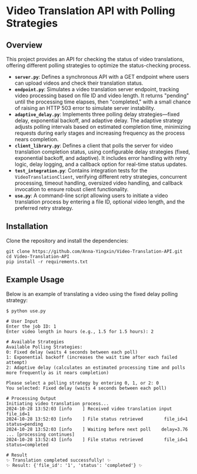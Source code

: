 # Video Translation API with Polling Strategies

## Overview

This project provides an API for checking the status of video translations, offering different polling strategies to optimize the status-checking process.

- **`server.py`**: Defines a synchronous API with a GET endpoint where users can upload videos and check their translation status.
- **`endpoint.py`**: Simulates a video translation server endpoint, tracking video processing based on file ID and video length. It returns "pending" until the processing time elapses, then "completed," with a small chance of raising an HTTP 503 error to simulate server instability.
- **`adaptive_delay.py`**: Implements three polling delay strategies—fixed delay, exponential backoff, and adaptive delay. The adaptive strategy adjusts polling intervals based on estimated completion time, minimizing requests during early stages and increasing frequency as the process nears completion.
- **`client_library.py`**: Defines a client that polls the server for video translation completion status, using configurable delay strategies (fixed, exponential backoff, and adaptive). It includes error handling with retry logic, delay logging, and a callback option for real-time status updates.
- **`test_integration.py`**: Contains integration tests for the `VideoTranslationClient`, verifying different retry strategies, concurrent processing, timeout handling, oversized video handling, and callback invocation to ensure robust client functionality.
- **`use.py`**: A command-line script allowing users to initiate a video translation process by entering a file ID, optional video length, and the preferred retry strategy.

## Installation

Clone the repository and install the dependencies:

```console
git clone https://github.com/Anna-Yingxin/Video-Translation-API.git
cd Video-Translation-API
pip install -r requirements.txt
```

## Example Usage

Below is an example of translating a video using the fixed delay polling strategy:

```
$ python use.py

# User Input
Enter the job ID: 1
Enter video length in hours (e.g., 1.5 for 1.5 hours): 2

# Available Strategies
Available Polling Strategies:
0: Fixed delay (waits 4 seconds between each poll)
1: Exponential backoff (increases the wait time after each failed attempt)
2: Adaptive delay (calculates an estimated processing time and polls more frequently as it nears completion)

Please select a polling strategy by entering 0, 1, or 2: 0
You selected: Fixed delay (waits 4 seconds between each poll)

# Processing Output
Initiating video translation process...
2024-10-28 13:52:03 [info    ] Received video translation input file_id=1
2024-10-28 13:52:03 [info    ] File status retrieved        file_id=1 status=pending
2024-10-28 13:52:03 [info    ] Waiting before next poll    delay=3.76
... [processing continues]
2024-10-28 13:52:43 [info    ] File status retrieved        file_id=1 status=completed

# Result
✨ Translation completed successfully! ✨
✨ Result: {'file_id': '1', 'status': 'completed'} ✨
```
